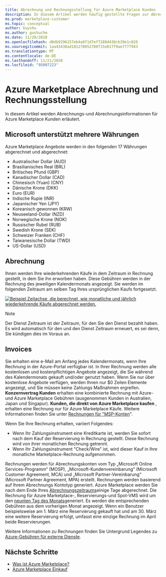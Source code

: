 ```yaml
---
title: Abrechnung und Rechnungsstellung für Azure Marketplace Kunden
description: In diesem Artikel werden häufig gestellte Fragen zur Abrechnung und Rechnungsstellung für Azure Marketplace Kunden beschrieben.
ms.prod: marketplace-customer
ms.topic: conceptual
author: Guyshu
ms.author: gushuchm
ms.date: 11/20/2020
ms.openlocfilehash: d0db9296157eb4a8f1d7ef7288d438cb39e1c026
ms.sourcegitcommit: 1aa43438ad181278052788f15e017f9ae7777943
ms.translationtype: MT
ms.contentlocale: de-DE
ms.lasthandoff: 11/21/2020
ms.locfileid: "95007223"
---
```

# <a name="azure-marketplace-billing-and-invoicing"></a>Azure Marketplace Abrechnung und Rechnungsstellung

In diesem Artikel werden Abrechnungs-und Abrechnungsinformationen für Azure Marketplace Kunden erläutert.

## <a name="microsoft-supports-multiple-currencies"></a>Microsoft unterstützt mehrere Währungen

Azure Marketplace Angebote werden in den folgenden 17 Währungen abgerechnet und abgerechnet:

- Australischer Dollar (AUD)
- Brasilianisches Real (BRL)
- Britisches Pfund (GBP)
- Kanadischer Dollar (CAD)
- Chinesisch (Yuan) (CNY)
- Dänische Krone (DKK)
- Euro (EUR)
- Indische Rupie (INR)
- Japanischer Yen (JPY)
- Koreanisch gewonnen (KRW)
- Neuseeland-Dollar (NZD)
- Norwegische Krone (NOK)
- Russischer Rubel (RUB)
- Swedish Krone (SEK)
- Schweizer Franken (CHF)
- Taiwanesische Dollar (TWD)
- US-Dollar (USD)

## <a name="billing"></a>Abrechnung

Ihnen werden Ihre wiederkehrenden Käufe in dem Zeitraum in Rechnung gestellt, in dem Sie ihn erworben haben. Diese Gebühren werden in der Rechnung des jeweiligen Kalendermonats angezeigt. Sie werden im folgenden Zeitraum am selben Tag Ihres ursprünglichen Kaufs fortgesetzt.

[![Beispiel Zeitachse, die berechnet, wie monatliche und jährlich wiederkehrende Käufe abgerechnet werden.](media/billing/billing-charges-recurring.png)](media/billing/billing-charges-recurring.png#lightbox)

>[!NOTE]
> Der Dienst Zeitraum ist der Zeitraum, für den Sie den Dienst bezahlt haben. Es wird automatisch für den und den Dienst Zeitraum erneuert, es sei denn, Sie kündigen dies im Voraus an.

## <a name="invoices"></a>Invoices

Sie erhalten eine e-Mail am Anfang jedes Kalendermonats, wenn Ihre Rechnung in der Azure-Portal verfügbar ist. In Ihrer Rechnung werden alle kostenlosen und kostenpflichtigen Angebote angezeigt, die Sie während des Kalendermonats gekauft und/oder genutzt haben. Wenn Sie nur über kostenlose Angebote verfügen, werden Ihnen nur $0 Zeilen Elemente angezeigt, und Sie müssen keine Zahlungs Maßnahmen ergreifen. **Konzernvertrag Kunden** erhalten eine kombinierte Rechnung mit Azure-und Azure Marketplace Gebühren (ausgenommen Kunden in Australien, Japan und Singapur). **Kunden, die direkt von Azure Marketplace kaufen** , erhalten eine Rechnung nur für Azure Marketplace Käufe. Weitere Informationen finden Sie unter [Rechnungen für "MSP-Konten](/azure/cost-management-billing/understand/download-azure-invoice#invoices-for-mosp-billing-accounts)".

Wenn Sie Ihre Rechnung erhalten, variiert Folgendes:

- Wenn Ihr Zahlungsinstrument eine Kreditkarte ist, werden Sie sofort nach dem Kauf der Reservierung in Rechnung gestellt. Diese Rechnung wird von ihrer monatlichen Rechnung getrennt.
- Wenn Ihr Zahlungsinstrument "Check/Wire" ist, wird dieser Kauf in Ihre monatliche Marketplace-Rechnung aufgenommen.

Rechnungen werden für Abrechnungskonten vom Typ „Microsoft Online Services-Programm“ (MOSP), „Microsoft-Kundenvereinbarung“ (Microsoft Customer Agreement, MCA) und „Microsoft Partner-Vereinbarung“ (Microsoft Partner Agreement, MPA) erstellt. Rechnungen werden basierend auf Ihrem Abrechnungs Kontotyp generiert. Azure Marketplace werden Sie nach dem Ende Ihres [Abrechnungszeitraums](/azure/cost-management-billing/understand/download-azure-invoice#why-you-might-not-see-an-invoice)einige Tage abgerechnet. Die Rechnung für Azure Marketplace-, Reservierungs-und Spot-VMS wird um den [neunten Tag des Monats](/azure/cost-management-billing/understand/download-azure-invoice#invoices-for-mosp-billing-accounts)generiert. Es werden die entsprechenden Gebühren aus dem vorherigen Monat angezeigt. Wenn ein Benutzer beispielsweise am 1. März eine Reservierung gekauft hat und am 30. März eine weitere Reservierung erfolgt, umfasst eine einzige Rechnung im April beide Reservierungen.

Weitere Informationen zu Rechnungen finden Sie Untergrund Legendes zu [Azure-Gebühren für externe Dienste](/azure/cost-management-billing/understand/understand-azure-marketplace-charges).

## <a name="next-steps"></a>Nächste Schritte

- [Was ist Azure Marketplace?](azure-marketplace-overview.md)
- [Azure Marketplace Einkauf](azure-purchasing-invoicing.md)
